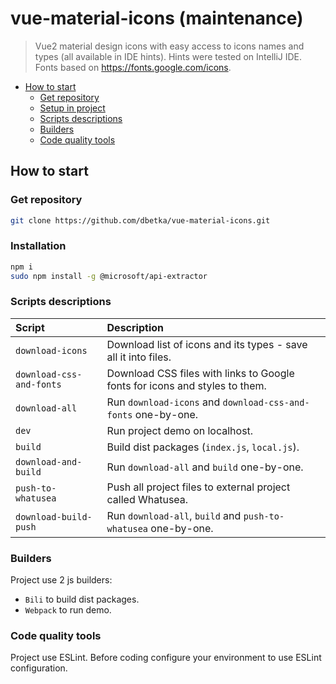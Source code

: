 # vue-material-icons (maintenance)
> Vue2 material design icons with easy access to icons names and types (all available in IDE hints).
Hints were tested on IntelliJ IDE. Fonts based on https://fonts.google.com/icons.

- [How to start](#how-to-start)
  - [Get repository](#get-repository)
  - [Setup in project](#installation)
  - [Scripts descriptions](#scripts-descriptions)
  - [Builders](#builders)
  - [Code quality tools](#code-quality-tools)

## How to start

### Get repository
```bash
git clone https://github.com/dbetka/vue-material-icons.git
```

### Installation
```bash
npm i
sudo npm install -g @microsoft/api-extractor
```

### Scripts descriptions

| Script                    | Description                                                                 |
|:------------------------- |:--------------------------------------------------------------------------- |
| `download-icons`          | Download list of icons and its types - save all it into files.              |
| `download-css-and-fonts`  | Download CSS files with links to Google fonts for icons and styles to them. |
| `download-all`            | Run `download-icons` and `download-css-and-fonts` one-by-one.               |
| `dev`                     | Run project demo on localhost.                                              |
| `build`                   | Build dist packages (`index.js`, `local.js`).                               |
| `download-and-build`      | Run `download-all` and `build` one-by-one.                                  |
| `push-to-whatusea`        | Push all project files to external project called Whatusea.                 |
| `download-build-push`     | Run `download-all`, `build` and `push-to-whatusea` one-by-one.              |

### Builders
Project use 2 js builders: 
- `Bili` to build dist packages.
- `Webpack` to run demo.

### Code quality tools
Project use ESLint. Before coding configure your environment to use ESLint configuration.
